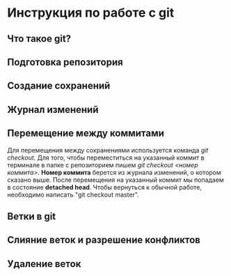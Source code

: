 # Инструкция по работе с git

## Что такое git?

## Подготовка репозитория

## Создание сохранений

## Журнал изменений

## Перемещение между коммитами
Для перемещения между сохранениями используется команда *git checkout*. Для того, чтобы переместиться на указанный коммит в терминале в папке с репозиторием пишем *git checkout <номер коммита>*. **Номер коммита** берется из журнала изменений, о котором сказано выше. После перемещения на указанный коммит мы попадаем в состояние **detached head**. Чтобы вернуться к обычной работе, необходимо написать "git checkout master".

## Ветки в git

## Слияние веток и разрешение конфликтов

## Удаление веток


